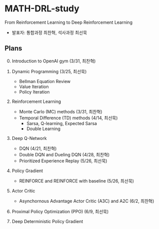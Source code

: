 # MATH-DRL-study
From Reinforcement Learning to Deep Reinforcement Learning

- 발표자: 통합과정 최찬혁, 석사과정 최선묵

## Plans 
0. Introduction to OpenAI gym (3/31, 최찬혁)

1. Dynamic Programming (3/25, 최선묵)
    - Bellman Equation Review
    - Value Iteration
    - Policy Iteration

2. Reinforcement Learning
    - Monte Carlo (MC) methods (3/31, 최찬혁)
    - Temporal Difference (TD) methods (4/14, 최선묵)
        - Sarsa, Q-learning, Expected Sarsa
        - Double Learning

3. Deep Q-Network 
    - DQN (4/21, 최찬혁)
    - Double DQN and Dueling DQN (4/28, 최찬혁)
    - Prioritized Experience Replay (5/26, 최선묵)

4. Policy Gradient 
    - REINFORCE and REINFORCE with baseline (5/26, 최선묵)

5. Actor Critic 
    - Asynchornous Advantage Actor Critic (A3C) and A2C (6/2, 최찬혁)

6. Proximal Policy Optimization (PPO) (6/9, 최선묵)

7. Deep Deterministic Policy Gradient 